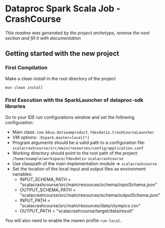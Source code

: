 
# Dataproc Spark Scala Job - CrashCourse

*This readme was generated by the project archetype, remove the next section and fill it with documentation* 

## Getting started with the new project
### First Compilation

Make a clean install in the root directory of the project

```bash
mvn clean install
```

### First Execution with the SparkLauncher of dataproc-sdk libraries

Go to your IDE run configurations window and set the following configuration:
 * Main class: `com.bbva.datioamproduct.fdevdatio.CrashCourseLauncher`
 * VM options: `-Dspark.master=local[*]`
 * Program arguments should be a valid path to a configuration file: `scalacrashcourse/src/main/resources/config/application.conf`
 * Working directory should point to the root path of the project: `/home/example/workspace/fdevdatio-scalacrashcourse`
 * Use classpath of the main implementation module => `scalacrashcourse`
 * Set the location of the local input and output files as environment variables:
   * INPUT_SCHEMA_PATH = "scalacrashcourse/src/main/resources/schema/inputSchema.json"
   * OUTPUT_SCHEMA_PATH = "scalacrashcourse/src/main/resources/schema/outputSchema.json"
   * INPUT_PATH = "scalacrashcourse/src/main/resources/data/olympics.csv"
   * OUTPUT_PATH = "scalacrashcourse/target/data/result"

You will also need to enable the maven profile `run-local`.
